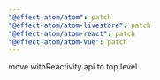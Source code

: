 ```yaml
---
"@effect-atom/atom": patch
"@effect-atom/atom-livestore": patch
"@effect-atom/atom-react": patch
"@effect-atom/atom-vue": patch
---
```


move withReactivity api to top level
